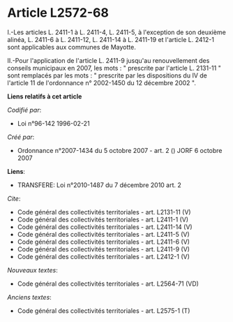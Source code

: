 # Article L2572-68

I.-Les articles L. 2411-1 à L. 2411-4, L. 2411-5, à l'exception de son deuxième alinéa, L. 2411-6 à L. 2411-12, L. 2411-14 à
L. 2411-19 et l'article L. 2412-1 sont applicables aux communes de Mayotte. 

II.-Pour l'application de l'article L. 2411-9 jusqu'au renouvellement des conseils municipaux en 2007, les mots : " prescrite
par l'article L. 2131-11 " sont remplacés par les mots : " prescrite par les dispositions du IV de l'article 11 de
l'ordonnance n° 2002-1450 du 12 décembre 2002 ".

**Liens relatifs à cet article**

_Codifié par_:

  - Loi n°96-142 1996-02-21

_Créé par_:

  - Ordonnance n°2007-1434 du 5 octobre 2007 - art. 2 () JORF 6 octobre 2007

**Liens**:

  - TRANSFERE: Loi n°2010-1487 du 7 décembre 2010 art. 2

_Cite_:

  - Code général des collectivités territoriales - art. L2131-11 (V)
  - Code général des collectivités territoriales - art. L2411-1 (V)
  - Code général des collectivités territoriales - art. L2411-14 (V)
  - Code général des collectivités territoriales - art. L2411-5 (V)
  - Code général des collectivités territoriales - art. L2411-6 (V)
  - Code général des collectivités territoriales - art. L2411-9 (V)
  - Code général des collectivités territoriales - art. L2412-1 (V)

_Nouveaux textes_:

  - Code général des collectivités territoriales - art. L2564-71 (VD)

_Anciens textes_:

  - Code général des collectivités territoriales - art. L2575-1 (T)
